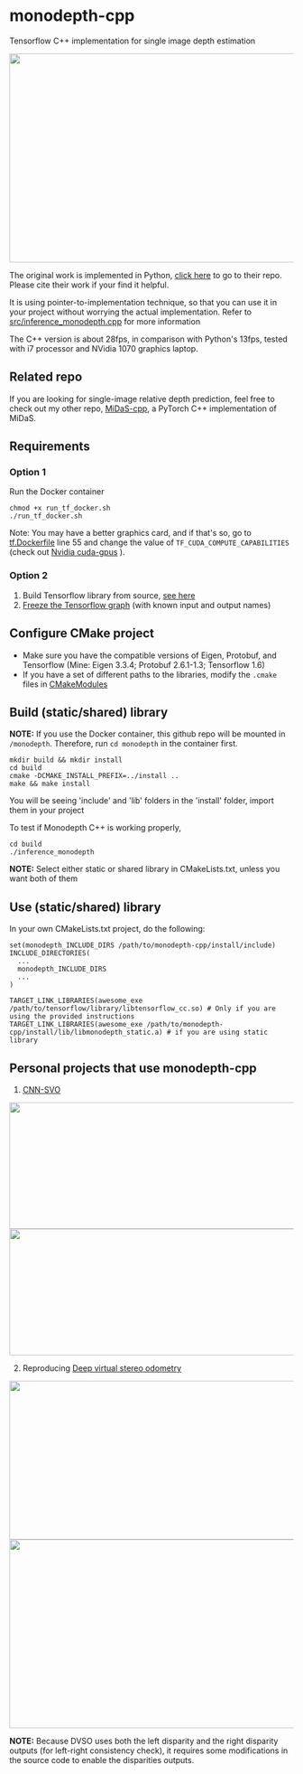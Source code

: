# monodepth-cpp
Tensorflow C++ implementation for single image depth estimation
<p align="center">
 <img src="https://github.com/yan99033/monodepth-cpp/blob/master/preview/monodepth_preview.gif" width="612" height="370">
</p>

The original work is implemented in Python, [click here](https://github.com/mrharicot/monodepth) to go to their repo. Please cite their work if your find it helpful.

It is using pointer-to-implementation technique, so that you can use it in your project without worrying the actual implementation. Refer to [src/inference_monodepth.cpp](https://github.com/yan99033/monodepth-cpp/tree/master/src/inference_monodepth.cpp) for more information

The C++ version is about 28fps, in comparison with Python's 13fps, tested with i7 processor and NVidia 1070 graphics laptop.

## Related repo
If you are looking for single-image relative depth prediction, feel free to check out my other repo, [MiDaS-cpp](https://github.com/yan99033/MiDaS-cpp), a PyTorch C++ implementation of MiDaS.


## Requirements
### Option 1
Run the Docker container
```
chmod +x run_tf_docker.sh
./run_tf_docker.sh
```
Note: You may have a better graphics card, and if that's so, go to [tf.Dockerfile](https://github.com/yan99033/monodepth-cpp/tree/master/tf.Dockerfile) line 55 and change the value of `TF_CUDA_COMPUTE_CAPABILITIES` (check out [Nvidia cuda-gpus](https://developer.nvidia.com/cuda-gpus) ).
### Option 2
1. Build Tensorflow library from source, [see here](https://github.com/yan99033/monodepth-cpp/tree/master/Tensorflow_build_instructions)
2. [Freeze the Tensorflow graph](https://github.com/yan99033/monodepth-cpp/tree/master/freeze_graph) (with known input and output names)


## Configure CMake project
* Make sure you have the compatible versions of Eigen, Protobuf, and Tensorflow (Mine: Eigen 3.3.4; Protobuf 2.6.1-1.3; Tensorflow 1.6)
* If you have a set of different paths to the libraries, modify the `.cmake` files in [CMakeModules](https://github.com/yan99033/monodepth-cpp/tree/master/CMakeModules)


## Build (static/shared) library
**NOTE:** If you use the Docker container, this github repo will be mounted in `/monodepth`. Therefore, run `cd monodepth` in the container first.

```
mkdir build && mkdir install
cd build
cmake -DCMAKE_INSTALL_PREFIX=../install ..
make && make install
```

You will be seeing 'include' and 'lib' folders in the 'install' folder, import them in your project

To test if Monodepth C++ is working properly,
```
cd build
./inference_monodepth
```

**NOTE:** Select either static or shared library in CMakeLists.txt, unless you want both of them

## Use (static/shared) library
In your own CMakeLists.txt project, do the following:

```
set(monodepth_INCLUDE_DIRS /path/to/monodepth-cpp/install/include)
INCLUDE_DIRECTORIES(
  ...
  monodepth_INCLUDE_DIRS
  ...
)

TARGET_LINK_LIBRARIES(awesome_exe /path/to/tensorflow/library/libtensorflow_cc.so) # Only if you are using the provided instructions
TARGET_LINK_LIBRARIES(awesome_exe /path/to/monodepth-cpp/install/lib/libmonodepth_static.a) # if you are using static library

```

## Personal projects that use monodepth-cpp
1. [CNN-SVO](https://github.com/yan99033/CNN-SVO)
<p align="center">
 <img src="https://github.com/yan99033/monodepth-cpp/blob/master/preview/kitti_preview.gif" width="723" height="224">
 <img src="https://github.com/yan99033/monodepth-cpp/blob/master/preview/robotcar_preview.gif" width="723" height="224">
</p>

2. Reproducing [Deep virtual stereo odometry](https://vision.in.tum.de/research/vslam/dvso)

<p align="center">
 <img src="https://github.com/yan99033/monodepth-cpp/blob/master/preview/dvso_kitti_preview.gif" width="723" height="281">
 <img src="https://github.com/yan99033/monodepth-cpp/blob/master/preview/dvso_final_map.gif" width="723" height="334">
</p>

**NOTE:** Because DVSO uses both the left disparity and the right disparity outputs (for left-right consistency check), it requires some modifications in the source code to enable the disparities outputs.



